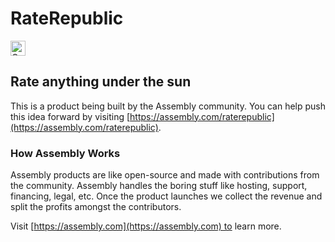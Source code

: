 # RateRepublic

<a href="https://assembly.com/raterepublic/bounties?utm_campaign=assemblage&utm_source=raterepublic&utm_medium=repo_badge"><img src="https://asm-badger.herokuapp.com/raterepublic/badges/tasks.svg" height="24px" alt="Open Tasks" /></a>

## Rate anything under the sun

This is a product being built by the Assembly community. You can help push this idea forward by visiting [https://assembly.com/raterepublic](https://assembly.com/raterepublic).

### How Assembly Works

Assembly products are like open-source and made with contributions from the community. Assembly handles the boring stuff like hosting, support, financing, legal, etc. Once the product launches we collect the revenue and split the profits amongst the contributors.

Visit [https://assembly.com](https://assembly.com) to learn more.
